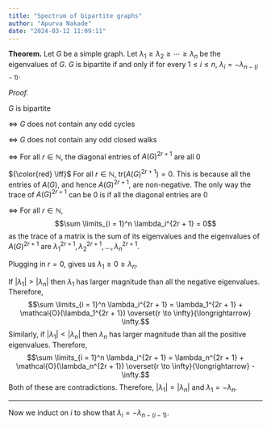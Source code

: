 ```yaml
---
title: "Spectrum of bipartite graphs"
author: "Apurva Nakade"
date: "2024-03-12 11:09:11"
---
```


**Theorem.**
Let $G$ be a simple graph. 
Let $\lambda_1 \ge \lambda_2 \ge \cdots \ge \lambda_n$ be the eigenvalues of $G$.
$G$ is bipartite if and only if for every $1 \le i \le n$, $\lambda_{i} = -\lambda_{n - (i - 1)}$.

*Proof.*

$G$ is bipartite 

$\iff$ 
$G$ does not contain any odd cycles

$\iff$ 
$G$ does not contain any odd closed walks 

$\iff$ 
For all $r \in \mathbb{N}$, the diagonal entries of $A(G)^{2r+1}$ are all 0

${\color{red} \iff}$ 
For all $r \in \mathbb{N}$, $\mathrm{tr}(A(G)^{2r+1}) = 0$. This is because all the entries of $A(G)$, and hence $A(G)^{2r+1}$, are non-negative. The only way the trace of $A(G)^{2r+1}$ can be 0 is if all the diagonal entries are 0

$\iff$ 
For all $r \in \mathbb{N}$, 
$$\sum \limits_{i = 1}^n \lambda_i^{2r + 1} = 0$$
as the trace of a matrix is the sum of its eigenvalues and the eigenvalues of $A(G)^{2r+1}$ are $\lambda_1^{2r+1}, \lambda_2^{2r+1}, \ldots, \lambda_n^{2r+1}$.

Plugging in $r = 0$, gives us $\lambda_1 \ge 0 \ge \lambda_n$.

If $|\lambda_1| > |\lambda_n|$ then $\lambda_1$ has larger magnitude than all the negative eigenvalues. Therefore, 
$$\sum \limits_{i = 1}^n \lambda_i^{2r + 1} = \lambda_1^{2r + 1} + \mathcal{O}(\lambda_1^{2r + 1}) \overset{r \to \infty}{\longrightarrow} \infty.$$
Similarly, if $|\lambda_1| < |\lambda_n|$ then $\lambda_n$ has larger magnitude than all the positive eigenvalues. Therefore, 
$$\sum \limits_{i = 1}^n \lambda_i^{2r + 1} = \lambda_n^{2r + 1} + \mathcal{O}(\lambda_n^{2r + 1}) \overset{r \to \infty}{\longrightarrow} -\infty.$$
Both of these are contradictions. Therefore, $|\lambda_1| = |\lambda_n|$ and $\lambda_1 = -\lambda_n$.

---

Now we induct on $i$ to show that $\lambda_i = -\lambda_{n - (i - 1)}$. 